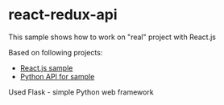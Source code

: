 # react-redux-api

This sample shows how to work on "real" project with React.js

Based on following projects:
* [React.js sample](https://github.com/wowkin2/react-redux-sample)
* [Python API for sample](https://github.com/wowkin2/react-redux-api)

Used Flask - simple Python web framework
